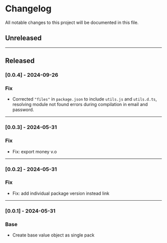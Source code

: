 # Changelog

All notable changes to this project will be documented in this file.

## Unreleased

---

## Released

### [0.0.4] - 2024-09-26

### Fix

- Corrected `"files"` in `package.json` to include `utils.js` and `utils.d.ts`, resolving module not found errors during compilation in email and password.

---

### [0.0.3] - 2024-05-31

### Fix

- Fix: export money v.o

---

### [0.0.2] - 2024-05-31

### Fix

- Fix: add individual package version instead link

---

### [0.0.1] - 2024-05-31

### Base

- Create base value object as single pack
